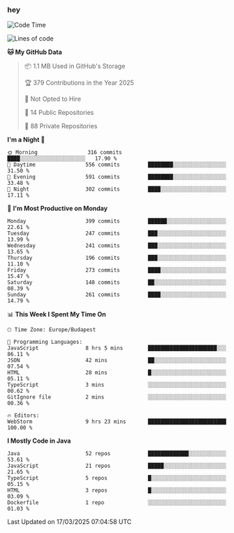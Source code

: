 ### hey

<!--START_SECTION:waka-->
![Code Time](http://img.shields.io/badge/Code%20Time-1%2C134%20hrs%2030%20mins-blue)

![Lines of code](https://img.shields.io/badge/From%20Hello%20World%20I%27ve%20Written-2.6%20million%20lines%20of%20code-blue)

**🐱 My GitHub Data** 

> 📦 1.1 MB Used in GitHub's Storage 
 > 
> 🏆 379 Contributions in the Year 2025
 > 
> 🚫 Not Opted to Hire
 > 
> 📜 14 Public Repositories 
 > 
> 🔑 88 Private Repositories 
 > 
**I'm a Night 🦉** 

```text
🌞 Morning                316 commits         ████░░░░░░░░░░░░░░░░░░░░░   17.90 % 
🌆 Daytime                556 commits         ████████░░░░░░░░░░░░░░░░░   31.50 % 
🌃 Evening                591 commits         ████████░░░░░░░░░░░░░░░░░   33.48 % 
🌙 Night                  302 commits         ████░░░░░░░░░░░░░░░░░░░░░   17.11 % 
```
📅 **I'm Most Productive on Monday** 

```text
Monday                   399 commits         ██████░░░░░░░░░░░░░░░░░░░   22.61 % 
Tuesday                  247 commits         ███░░░░░░░░░░░░░░░░░░░░░░   13.99 % 
Wednesday                241 commits         ███░░░░░░░░░░░░░░░░░░░░░░   13.65 % 
Thursday                 196 commits         ███░░░░░░░░░░░░░░░░░░░░░░   11.10 % 
Friday                   273 commits         ████░░░░░░░░░░░░░░░░░░░░░   15.47 % 
Saturday                 148 commits         ██░░░░░░░░░░░░░░░░░░░░░░░   08.39 % 
Sunday                   261 commits         ████░░░░░░░░░░░░░░░░░░░░░   14.79 % 
```


📊 **This Week I Spent My Time On** 

```text
🕑︎ Time Zone: Europe/Budapest

💬 Programming Languages: 
JavaScript               8 hrs 5 mins        ██████████████████████░░░   86.11 % 
JSON                     42 mins             ██░░░░░░░░░░░░░░░░░░░░░░░   07.54 % 
HTML                     28 mins             █░░░░░░░░░░░░░░░░░░░░░░░░   05.11 % 
TypeScript               3 mins              ░░░░░░░░░░░░░░░░░░░░░░░░░   00.62 % 
GitIgnore file           2 mins              ░░░░░░░░░░░░░░░░░░░░░░░░░   00.36 % 

🔥 Editors: 
WebStorm                 9 hrs 23 mins       █████████████████████████   100.00 % 
```

**I Mostly Code in Java** 

```text
Java                     52 repos            █████████████░░░░░░░░░░░░   53.61 % 
JavaScript               21 repos            █████░░░░░░░░░░░░░░░░░░░░   21.65 % 
TypeScript               5 repos             █░░░░░░░░░░░░░░░░░░░░░░░░   05.15 % 
HTML                     3 repos             █░░░░░░░░░░░░░░░░░░░░░░░░   03.09 % 
Dockerfile               1 repo              ░░░░░░░░░░░░░░░░░░░░░░░░░   01.03 % 
```




 Last Updated on 17/03/2025 07:04:58 UTC
<!--END_SECTION:waka-->

